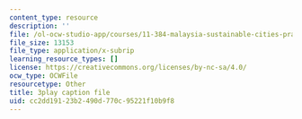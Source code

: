 ```yaml
---
content_type: resource
description: ''
file: /ol-ocw-studio-app/courses/11-384-malaysia-sustainable-cities-practicum-spring-2018/cc2dd19123b2490d770c95221f10b9f8_ehZgJ8Y2UJI.srt
file_size: 13153
file_type: application/x-subrip
learning_resource_types: []
license: https://creativecommons.org/licenses/by-nc-sa/4.0/
ocw_type: OCWFile
resourcetype: Other
title: 3play caption file
uid: cc2dd191-23b2-490d-770c-95221f10b9f8
---
```


